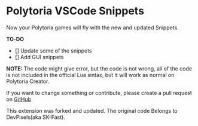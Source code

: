 # Polytoria VSCode Snippets

Now your Polytoria games will fly with the new and updated Snippets.

**TO-DO**
- [] Update some of the snippets
- [] Add GUI snippets

<strong> NOTE: </strong>
The code might give error, but the code is not wrong, all of the code is not included in the official Lua sintax, but it will work as normal on Polytoria Creator.

If you want to change something or contribute, please create a pull request on [GitHub](https://github.com/ItsLuiggiYahoo/Polytoria-CodeSnippets/)

This extension was forked and updated. The original code Belongs to DevPixels(aka SK-Fast).
